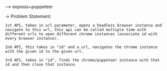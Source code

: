 --> express+puppeteer 

-> Problem Statement: 

    1st API, takes in url parameter, opens a headless browser instance and navigate to this url, this api can be called multiple time with different urls to open different chrome instances (associate id with every browser instance).

    2nd API, this takes in "id" and a url, navigates the chrome instance with the given id to the given url.

    3rd API, takes in "id", finds the chrome/puppeteer instance with that id and then close that instance.
